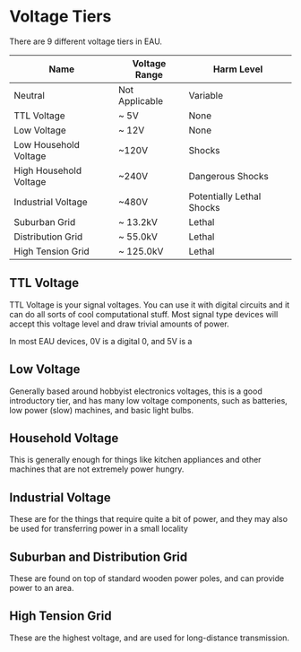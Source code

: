 # Voltage Tiers

There are 9 different voltage tiers in EAU.

| Name | Voltage Range | Harm Level |
| --- | --- | --- |
| Neutral | Not Applicable | Variable |
| TTL Voltage | ~ 5V | None |
| Low Voltage | ~ 12V | None |
| Low Household Voltage | ~120V | Shocks |
| High Household Voltage | ~240V | Dangerous Shocks |
| Industrial Voltage | ~480V | Potentially Lethal Shocks |
| Suburban Grid | ~ 13.2kV | Lethal |
| Distribution Grid | ~ 55.0kV | Lethal |
| High Tension Grid | ~ 125.0kV | Lethal |

## TTL Voltage

TTL Voltage is your signal voltages. You can use it with digital circuits and it can do all sorts of cool computational stuff. Most signal type devices will accept this voltage level and draw trivial amounts of power.

In most EAU devices, 0V is a digital 0, and 5V is a 

## Low Voltage

Generally based around hobbyist electronics voltages, this is a good introductory tier, and has many low voltage components, such as batteries, low power (slow) machines, and basic light bulbs.

## Household Voltage

This is generally enough for things like kitchen appliances and other machines that are not extremely power hungry.

## Industrial Voltage

These are for the things that require quite a bit of power, and they may also be used for transferring power in a small locality

## Suburban and Distribution Grid

These are found on top of standard wooden power poles, and can provide power to an area.

## High Tension Grid

These are the highest voltage, and are used for long-distance transmission.
